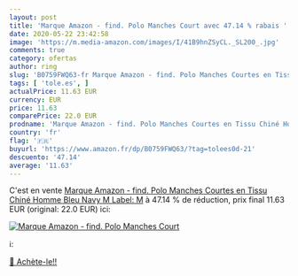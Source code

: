 ```yaml
---
layout: post
title: 'Marque Amazon - find. Polo Manches Court avec 47.14 % rabais '
date: 2020-05-22 23:42:58
image: 'https://m.media-amazon.com/images/I/41B9hnZSyCL._SL200_.jpg'
comments: true
category: ofertas
author: ring
slug: 'B0759FWQ63-fr Marque Amazon - find. Polo Manches Courtes en Tissu Chiné...'
tags: [ 'tole.es', ]
actualPrice: 11.63 EUR
currency: EUR
price: 11.63
comparePrice: 22.0 EUR
prodname: 'Marque Amazon - find. Polo Manches Courtes en Tissu Chiné Homme  Bleu  Navy   M  Label: M'
country: 'fr'
flag: '🇫🇷'
buyurl: 'https://www.amazon.fr/dp/B0759FWQ63/?tag=tolees0d-21'
descuento: '47.14'
average: '11.63'
---
```


C'est en vente [Marque Amazon - find. Polo Manches Courtes en Tissu Chiné Homme  Bleu  Navy   M  Label: M](https://www.amazon.fr/dp/B0759FWQ63/?tag=tolees0d-21)  à  47.14 % de réduction, prix final  11.63 EUR (original: 22.0 EUR) ici:

[![Marque Amazon - find. Polo Manches Court](https://m.media-amazon.com/images/I/41B9hnZSyCL._SL200_.jpg)](https://www.amazon.fr/dp/B0759FWQ63/?tag=tolees0d-21)

ℹ️:


[🛒 Achète-le!!](https://www.amazon.fr/dp/B0759FWQ63/?tag=tolees0d-21)
